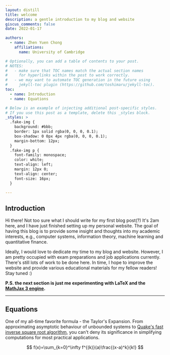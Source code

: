 ```yaml
---
layout: distill
title: welcome
description: a gentle introduction to my blog and website
giscus_comments: false
date: 2022-01-17

authors:
  - name: Zhen Yuen Chong
    affiliations:
      name: University of Cambridge

# Optionally, you can add a table of contents to your post.
# NOTES:
#   - make sure that TOC names match the actual section names
#     for hyperlinks within the post to work correctly.
#   - we may want to automate TOC generation in the future using
#     jekyll-toc plugin (https://github.com/toshimaru/jekyll-toc).
toc:
  - name: Introduction
  - name: Equations

# Below is an example of injecting additional post-specific styles.
# If you use this post as a template, delete this _styles block.
_styles: >
  .fake-img {
    background: #bbb;
    border: 1px solid rgba(0, 0, 0, 0.1);
    box-shadow: 0 0px 4px rgba(0, 0, 0, 0.1);
    margin-bottom: 12px;
  }
  .fake-img p {
    font-family: monospace;
    color: white;
    text-align: left;
    margin: 12px 0;
    text-align: center;
    font-size: 16px;
  }

---
```

## Introduction

Hi there! Not too sure what I should write for my first blog post(?) It's 2am here, and I have just finished setting up my personal website. The goal of having this blog is to provide some insight and thoughts into my academic interests, e.g., computer systems, information theory, machine learning and quantitative finance.

Ideally, I would love to dedicate my time to my blog and website. However, I am pretty occupied with exam preparations and job applications currently. There's still lots of work to be done here. In time, I hope to improve the website and provide various educational materials for my fellow readers! Stay tuned :)

**P.S. the next section is just me experimenting with LaTeX and the [MathJax 3 engine](https://docs.mathjax.org/en/latest/index.html).**

***
## Equations

One of my all-time favorite formula - the Taylor's Expansion. From approximating asymptotic behaviour of unbounded systems to [Quake's fast inverse square root algorithm](https://betterexplained.com/articles/understanding-quakes-fast-inverse-square-root/), you can't deny its significance in simplifying computations for most practical applications.

$$
f(x)=\sum_{k=0}^\infty f^{(k)}(a)\frac{(x-a)^k}{k!}
$$
